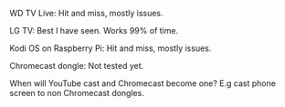 WD TV Live: Hit and miss, mostly issues.

LG TV: Best I have seen. Works 99% of time.

Kodi OS on Raspberry Pi: Hit and miss, mostly issues.

Chromecast dongle: Not tested yet.

When will YouTube cast and Chromecast become one? E.g cast phone screen to non Chromecast dongles.
